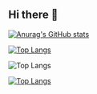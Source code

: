 ## Hi there 👋

<!--
**RafaelWurzius/RafaelWurzius** is a ✨ _special_ ✨ repository because its `README.md` (this file) appears on your GitHub profile.

Here are some ideas to get you started:

- 🔭 I’m currently working on ...
- 🌱 I’m currently learning ...
- 👯 I’m looking to collaborate on ...
- 🤔 I’m looking for help with ...
- 💬 Ask me about ...
- 📫 How to reach me: ...
- 😄 Pronouns: ...
- ⚡ Fun fact: ...
-->

[![Anurag's GitHub stats](https://github-readme-stats.vercel.app/api?username=rafaelwurzius)](https://github.com/anuraghazra/github-readme-stats)

[![Top Langs](https://github-readme-stats.vercel.app/api/top-langs/?username=rafaelwurzius)](https://github.com/anuraghazra/github-readme-stats)

![Top Langs](https://github-readme-stats.vercel.app/api/top-langs/?username=rafaelwurzius&layout=compact)

[![Top Langs](https://github-readme-stats.vercel.app/api/top-langs/?username=rafaelwurzius&layout=pie)](https://github.com/anuraghazra/github-readme-stats)
